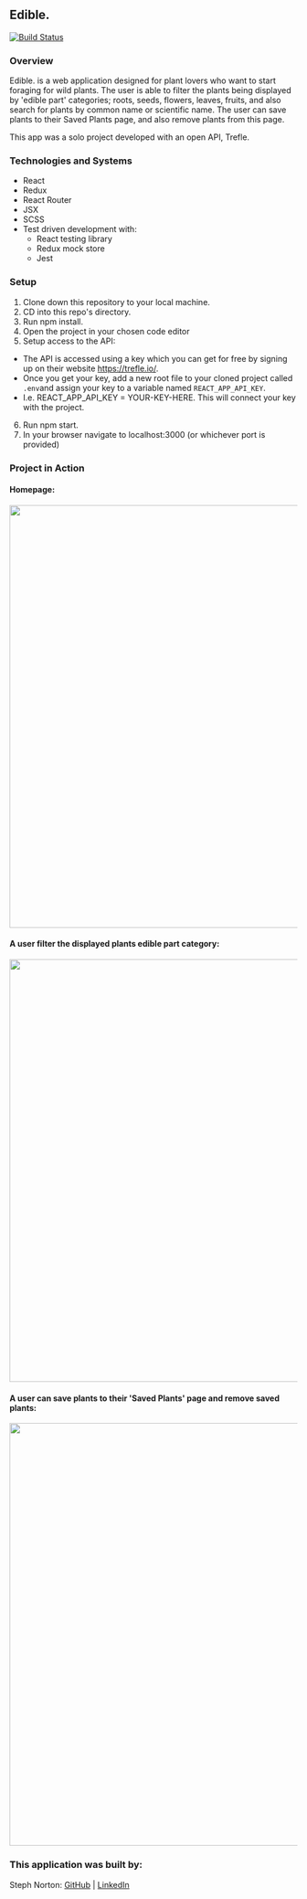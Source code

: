 ## Edible.
[![Build Status](https://travis-ci.org/NakiNorton/Edible..svg?branch=master)](https://travis-ci.org/NakiNorton/Edible.)

### Overview
Edible. is a web application designed for plant lovers who want to start foraging for wild plants. The user is able to filter the plants being displayed by 'edible part' categories; roots, seeds, flowers, leaves, fruits, and also search for plants by common name or scientific name. The user can save plants to their Saved Plants page, and also remove plants from this page. 

This app was a solo project developed with an open API, Trefle.

### Technologies and Systems
- React 
- Redux
- React Router
- JSX
- SCSS
- Test driven development with:
    - React testing library
    - Redux mock store
    - Jest

### Setup
1. Clone down this repository to your local machine.
2. CD into this repo's directory.
3. Run npm install.
4. Open the project in your chosen code editor
5. Setup access to the API:
* The API is accessed using a key which you can get for free by signing up on their website https://trefle.io/. 
* Once you get your key, add a new root file to your cloned project called `.env`and assign your key to a variable named `REACT_APP_API_KEY`. 
* I.e. REACT_APP_API_KEY = YOUR-KEY-HERE. This will connect your key with the project.
6. Run npm start.
7. In your browser navigate to localhost:3000 (or whichever port is provided)

### Project in Action 

#### Homepage:
<img src ='readme-assets/homeview.gif' width=740>   


#### A user filter the displayed plants edible part category:
<img src ='readme-assets/filter2.gif' width=740>   


#### A user can save plants to their 'Saved Plants' page and remove saved plants:   
<img src ='readme-assets/save-unsave.gif' width=740>   



### This application was built by:  
Steph Norton: [GitHub](https://github.com/NakiNorton) | [LinkedIn](https://www.linkedin.com/in/stephanie-norton-12888453/) <br>
